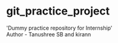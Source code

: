 # git_practice_project
'Dummy practice repository for Internship'
<br>
Author - Tanushree SB and kirann
